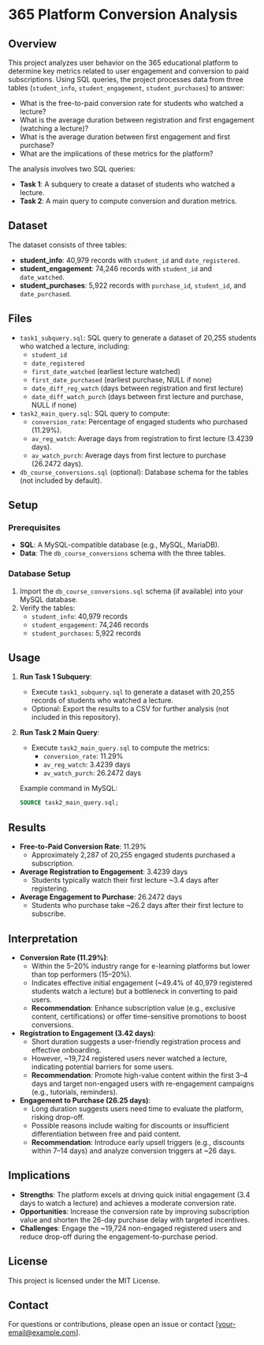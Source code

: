 # 365 Platform Conversion Analysis

## Overview
This project analyzes user behavior on the 365 educational platform to determine key metrics related to user engagement and conversion to paid subscriptions. Using SQL queries, the project processes data from three tables (`student_info`, `student_engagement`, `student_purchases`) to answer:
- What is the free-to-paid conversion rate for students who watched a lecture?
- What is the average duration between registration and first engagement (watching a lecture)?
- What is the average duration between first engagement and first purchase?
- What are the implications of these metrics for the platform?

The analysis involves two SQL queries:
- **Task 1**: A subquery to create a dataset of students who watched a lecture.
- **Task 2**: A main query to compute conversion and duration metrics.

## Dataset
The dataset consists of three tables:
- **student_info**: 40,979 records with `student_id` and `date_registered`.
- **student_engagement**: 74,246 records with `student_id` and `date_watched`.
- **student_purchases**: 5,922 records with `purchase_id`, `student_id`, and `date_purchased`.

## Files
- `task1_subquery.sql`: SQL query to generate a dataset of 20,255 students who watched a lecture, including:
  - `student_id`
  - `date_registered`
  - `first_date_watched` (earliest lecture watched)
  - `first_date_purchased` (earliest purchase, NULL if none)
  - `date_diff_reg_watch` (days between registration and first lecture)
  - `date_diff_watch_purch` (days between first lecture and purchase, NULL if none)
- `task2_main_query.sql`: SQL query to compute:
  - `conversion_rate`: Percentage of engaged students who purchased (11.29%).
  - `av_reg_watch`: Average days from registration to first lecture (3.4239 days).
  - `av_watch_purch`: Average days from first lecture to purchase (26.2472 days).
- `db_course_conversions.sql` (optional): Database schema for the tables (not included by default).

## Setup
### Prerequisites
- **SQL**: A MySQL-compatible database (e.g., MySQL, MariaDB).
- **Data**: The `db_course_conversions` schema with the three tables.

### Database Setup
1. Import the `db_course_conversions.sql` schema (if available) into your MySQL database.
2. Verify the tables:
   - `student_info`: 40,979 records
   - `student_engagement`: 74,246 records
   - `student_purchases`: 5,922 records

## Usage
1. **Run Task 1 Subquery**:
   - Execute `task1_subquery.sql` to generate a dataset with 20,255 records of students who watched a lecture.
   - Optional: Export the results to a CSV for further analysis (not included in this repository).

2. **Run Task 2 Main Query**:
   - Execute `task2_main_query.sql` to compute the metrics:
     - `conversion_rate`: 11.29%
     - `av_reg_watch`: 3.4239 days
     - `av_watch_purch`: 26.2472 days

   Example command in MySQL:
   ```sql
   SOURCE task2_main_query.sql;
   ```

## Results
- **Free-to-Paid Conversion Rate**: 11.29%
  - Approximately 2,287 of 20,255 engaged students purchased a subscription.
- **Average Registration to Engagement**: 3.4239 days
  - Students typically watch their first lecture ~3.4 days after registering.
- **Average Engagement to Purchase**: 26.2472 days
  - Students who purchase take ~26.2 days after their first lecture to subscribe.

## Interpretation
- **Conversion Rate (11.29%)**:
  - Within the 5–20% industry range for e-learning platforms but lower than top performers (15–20%).
  - Indicates effective initial engagement (~49.4% of 40,979 registered students watch a lecture) but a bottleneck in converting to paid users.
  - **Recommendation**: Enhance subscription value (e.g., exclusive content, certifications) or offer time-sensitive promotions to boost conversions.
- **Registration to Engagement (3.42 days)**:
  - Short duration suggests a user-friendly registration process and effective onboarding.
  - However, ~19,724 registered users never watched a lecture, indicating potential barriers for some users.
  - **Recommendation**: Promote high-value content within the first 3–4 days and target non-engaged users with re-engagement campaigns (e.g., tutorials, reminders).
- **Engagement to Purchase (26.25 days)**:
  - Long duration suggests users need time to evaluate the platform, risking drop-off.
  - Possible reasons include waiting for discounts or insufficient differentiation between free and paid content.
  - **Recommendation**: Introduce early upsell triggers (e.g., discounts within 7–14 days) and analyze conversion triggers at ~26 days.

## Implications
- **Strengths**: The platform excels at driving quick initial engagement (3.4 days to watch a lecture) and achieves a moderate conversion rate.
- **Opportunities**: Increase the conversion rate by improving subscription value and shorten the 26-day purchase delay with targeted incentives.
- **Challenges**: Engage the ~19,724 non-engaged registered users and reduce drop-off during the engagement-to-purchase period.

## License
This project is licensed under the MIT License.

## Contact
For questions or contributions, please open an issue or contact [your-email@example.com].